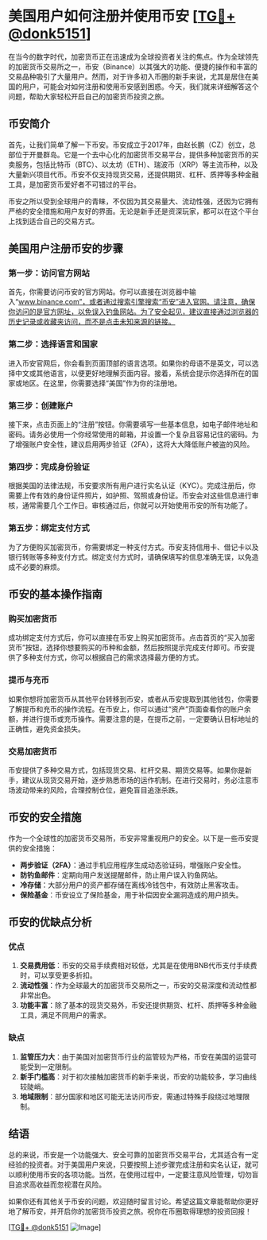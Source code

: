 # 美国用户如何注册并使用币安 [[TG💪+ @donk5151](https://t.me/s/donk5151)]

在当今的数字时代，加密货币正在迅速成为全球投资者关注的焦点。作为全球领先的加密货币交易所之一，币安（Binance）以其强大的功能、便捷的操作和丰富的交易品种吸引了大量用户。然而，对于许多初入币圈的新手来说，尤其是居住在美国的用户，可能会对如何注册和使用币安感到困惑。今天，我们就来详细解答这个问题，帮助大家轻松开启自己的加密货币投资之旅。

## 币安简介

首先，让我们简单了解一下币安。币安成立于2017年，由赵长鹏（CZ）创立，总部位于开曼群岛。它是一个去中心化的加密货币交易平台，提供多种加密货币的买卖服务，包括比特币（BTC）、以太坊（ETH）、瑞波币（XRP）等主流币种，以及大量新兴项目代币。币安不仅支持现货交易，还提供期货、杠杆、质押等多种金融工具，是加密货币爱好者不可错过的平台。

币安之所以受到全球用户的青睐，不仅因为其交易量大、流动性强，还因为它拥有严格的安全措施和用户友好的界面。无论是新手还是资深玩家，都可以在这个平台上找到适合自己的交易方式。

## 美国用户注册币安的步骤

### 第一步：访问官方网站

首先，你需要访问币安的官方网站。你可以直接在浏览器中输入“www.binance.com”，或者通过搜索引擎搜索“币安”进入官网。请注意，确保你访问的是官方网址，以免误入钓鱼网站。为了安全起见，建议直接通过浏览器的历史记录或收藏夹访问，而不是点击未知来源的链接。

### 第二步：选择语言和国家

进入币安官网后，你会看到页面顶部的语言选项。如果你的母语不是英文，可以选择中文或其他语言，以便更好地理解页面内容。接着，系统会提示你选择所在的国家或地区。在这里，你需要选择“美国”作为你的注册地。

### 第三步：创建账户

接下来，点击页面上的“注册”按钮。你需要填写一些基本信息，如电子邮件地址和密码。请务必使用一个你经常使用的邮箱，并设置一个复杂且容易记住的密码。为了增强账户安全性，建议启用两步验证（2FA），这将大大降低账户被盗的风险。

### 第四步：完成身份验证

根据美国的法律法规，币安要求所有用户进行实名认证（KYC）。完成注册后，你需要上传有效的身份证件照片，如护照、驾照或身份证。币安会对这些信息进行审核，通常需要几个工作日。审核通过后，你就可以开始使用币安的所有功能了。

### 第五步：绑定支付方式

为了方便购买加密货币，你需要绑定一种支付方式。币安支持信用卡、借记卡以及银行转账等多种支付方式。绑定支付方式时，请确保填写的信息准确无误，以免造成不必要的麻烦。

## 币安的基本操作指南

### 购买加密货币

成功绑定支付方式后，你可以直接在币安上购买加密货币。点击首页的“买入加密货币”按钮，选择你想要购买的币种和金额，然后按照提示完成支付即可。币安提供了多种支付方式，你可以根据自己的需求选择最方便的方式。

### 提币与充币

如果你想将加密货币从其他平台转移到币安，或者从币安提取到其他钱包，你需要了解提币和充币的操作流程。在币安上，你可以通过“资产”页面查看你的账户余额，并进行提币或充币操作。需要注意的是，在提币之前，一定要确认目标地址的正确性，避免资金损失。

### 交易加密货币

币安提供了多种交易方式，包括现货交易、杠杆交易、期货交易等。如果你是新手，建议从现货交易开始，逐步熟悉市场的运作机制。在进行交易时，务必注意市场波动带来的风险，合理控制仓位，避免盲目追涨杀跌。

## 币安的安全措施

作为一个全球性的加密货币交易所，币安非常重视用户的安全。以下是一些币安提供的安全措施：

- **两步验证（2FA）**：通过手机应用程序生成动态验证码，增强账户安全性。
- **防钓鱼邮件**：定期向用户发送提醒邮件，防止用户误入钓鱼网站。
- **冷存储**：大部分用户的资产都存储在离线冷钱包中，有效防止黑客攻击。
- **保险基金**：币安设立了保险基金，用于补偿因安全漏洞造成的用户损失。

## 币安的优缺点分析

### 优点

1. **交易费用低**：币安的交易手续费相对较低，尤其是在使用BNB代币支付手续费时，可以享受更多折扣。
2. **流动性强**：作为全球最大的加密货币交易所之一，币安的交易深度和流动性都非常出色。
3. **功能丰富**：除了基本的现货交易外，币安还提供期货、杠杆、质押等多种金融工具，满足不同用户的需求。

### 缺点

1. **监管压力大**：由于美国对加密货币行业的监管较为严格，币安在美国的运营可能受到一定限制。
2. **新手门槛高**：对于初次接触加密货币的新手来说，币安的功能较多，学习曲线较陡峭。
3. **地域限制**：部分国家和地区可能无法访问币安，需通过特殊手段绕过地理限制。

## 结语

总的来说，币安是一个功能强大、安全可靠的加密货币交易平台，尤其适合有一定经验的投资者。对于美国用户来说，只要按照上述步骤完成注册和实名认证，就可以顺利使用币安的各项功能。当然，在使用过程中，一定要注意风险管理，切勿盲目追求高收益而忽视潜在风险。

如果你还有其他关于币安的问题，欢迎随时留言讨论。希望这篇文章能帮助你更好地了解币安，并开启你的加密货币投资之旅。祝你在币圈取得理想的投资回报！

[[TG💪+ @donk5151](https://t.me/s/donk5151) ![Image](https://i.postimg.cc/rwNCRYN7/Snipaste-2025-04-30-17-27-05.png)]